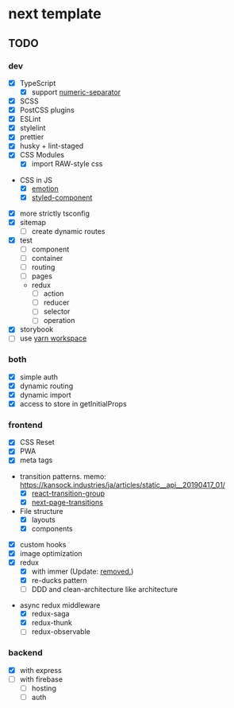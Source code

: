 # next template

## TODO

### dev

- [x] TypeScript
  - [x] support [numeric-separator](https://babeljs.io/docs/en/babel-plugin-proposal-numeric-separator)
- [x] SCSS
- [x] PostCSS plugins
- [x] ESLint
- [x] stylelint
- [x] prettier
- [x] husky + lint-staged
- [x] CSS Modules
  - [x] import RAW-style css
- CSS in JS
  - [x] [emotion](https://github.com/kaave/next-memo/compare/feature/emotion)
  - [x] [styled-component](https://github.com/kaave/next-memo/compare/feature/styled-components)
- [x] more strictly tsconfig
- [x] sitemap
  - [ ] create dynamic routes
- [x] test
  - [ ] component
  - [ ] container
  - [ ] routing
  - [ ] pages
  - redux
    - [ ] action
    - [ ] reducer
    - [ ] selector
    - [ ] operation
- [x] storybook
- [ ] use [yarn workspace](https://yarnpkg.com/lang/ja/docs/workspaces/)

### both

- [x] simple auth
- [x] dynamic routing
- [x] dynamic import
- [x] access to store in getInitialProps

### frontend

- [x] CSS Reset
- [x] PWA
- [x] meta tags
- transition patterns. memo: <https://kansock.industries/ja/articles/static__api__20190417_01/>
  - [x] [react-transition-group](https://github.com/reactjs/react-transition-group)
  - [x] [next-page-transitions](https://github.com/illinois/next-page-transitions)
- File structure
  - [x] layouts
  - [x] components
- [x] custom hooks
- [x] image optimization
- [x] redux
  - [x] with immer (Update: [removed.](https://github.com/kaave/next-memo/compare/feature/remove-immer))
  - [x] re-ducks pattern
  - [ ] DDD and clean-architecture like architecture
- async redux middleware
  - [x] redux-saga
  - [x] redux-thunk
  - [ ] redux-observable

### backend

- [x] with express
- [ ] with firebase
  - [ ] hosting
  - [ ] auth

